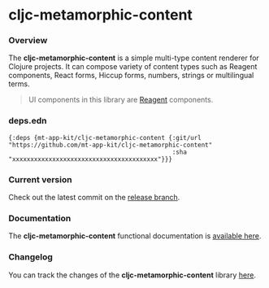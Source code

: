 
# cljc-metamorphic-content

### Overview

The <strong>cljc-metamorphic-content</strong> is a simple multi-type content renderer for Clojure projects.
It can compose variety of content types such as Reagent components, React forms, Hiccup forms,
numbers, strings or multilingual terms.

> UI components in this library are [Reagent](https://github.com/reagent-project/reagent) components.

### deps.edn

```
{:deps {mt-app-kit/cljc-metamorphic-content {:git/url "https://github.com/mt-app-kit/cljc-metamorphic-content"
                                             :sha     "xxxxxxxxxxxxxxxxxxxxxxxxxxxxxxxxxxxxxxxx"}}}
```

### Current version

Check out the latest commit on the [release branch](https://github.com/mt-app-kit/cljc-metamorphic-content/tree/release).

### Documentation

The <strong>cljc-metamorphic-content</strong> functional documentation is [available here](https://mt-app-kit.github.io/cljc-metamorphic-content).

### Changelog

You can track the changes of the <strong>cljc-metamorphic-content</strong> library [here](CHANGES.md).

